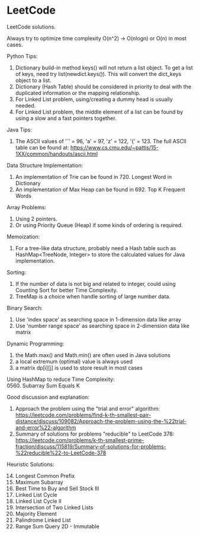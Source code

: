# LeetCode
LeetCode solutions.

Always try to optimize time complexity O(n^2) -> O(nlogn) or O(n) in most cases.

Python Tips:
1. Dictionary build-in method keys() will not return a list object. To get a list of keys, need try list(newdict.keys()). This will convert the dict_keys object to a list.
2. Dictionary (Hash Table) should be considered in priority to deal with the duplicated information or the mapping relationship.
3. For Linked List problem, using/creating a dummy head is usually needed.
4. For Linked List problem, the middle element of a list can be found by using a slow and a fast pointers together.

Java Tips:
1. The ASCII values of '`' = 96, 'a' = 97, 'z' = 122, '{' = 123.
   The full ASCII table can be found at: https://www.cs.cmu.edu/~pattis/15-1XX/common/handouts/ascii.html

Data Structure Implementation:
1. An implementation of Trie can be found in 720. Longest Word in Dictionary
2. An implementation of Max Heap can be found in 692. Top K Frequent Words


Array Problems:  
1. Using 2 pointers.  
2. Or using Priority Queue (Heap) if some kinds of ordering is required.

Memoization:  
1. For a tree-like data structure, probably need a Hash table such as HashMap<TreeNode, Integer> to store the calculated values for Java implementation.

Sorting:  
1. If the number of data is not big and related to integer, could using Counting Sort for better Time Complexity.
2. TreeMap is a choice when handle sorting of large number data.

Binary Search:
1. Use 'index space' as searching space in 1-dimension data like array
2. Use 'number range space' as searching space in 2-dimension data like matrix

Dynamic Programming:
1. the Math.max() and Math.min() are often used in Java solutions
2. a local extremum (optimal) value is always used
3. a matrix dp[i][j] is used to store result in most cases

Using HashMap to reduce Time Complexity:  
0560. Subarray Sum Equals K


Good discussion and explanation:
1. Approach the problem using the "trial and error" algorithm:  
https://leetcode.com/problems/find-k-th-smallest-pair-distance/discuss/109082/Approach-the-problem-using-the-%22trial-and-error%22-algorithm
2. Summary of solutions for problems "reducible" to LeetCode 378:  
https://leetcode.com/problems/k-th-smallest-prime-fraction/discuss/115819/Summary-of-solutions-for-problems-%22reducible%22-to-LeetCode-378


Heuristic Solutions:

0014. Longest Common Prefix  
0053. Maximum Subarray 
0123. Best Time to Buy and Sell Stock III 
0141. Linked List Cycle 
0142. Linked List Cycle II 
0160. Intersection of Two Linked Lists 
0169. Majority Element 
0234. Palindrome Linked List 
0304. Range Sum Query 2D - Immutable
